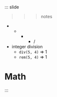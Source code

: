 
::: slide

>>> notes


- + - * /
- integer division
  - ```div(5, 4)``` => 1
  - ```rem(5, 4)``` => 1

>>>

# Math

:::
